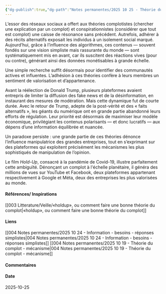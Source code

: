 ```yaml
---
{"dg-publish":true,"dg-path":"Notes permanentes/2025 10 25 - Théorie du complot - influence des réseaux sociaux.md","permalink":"/notes-permanentes/2025-10-25-theorie-du-complot-influence-des-reseaux-sociaux/","dgPassFrontmatter":true}
---
```


L’essor des réseaux sociaux a offert aux théories complotistes (chercher une explication par un complot) et conspirationnistes (considérer que tout est complot) une caisse de résonance sans précédent. Autrefois, adhérer à des récits alternatifs exposait les individus à un isolement social marqué. Aujourd’hui, grâce à l’influence des algorithmes, ces contenus — souvent fondés sur une vision simpliste mais rassurante du monde — sont systématiquement mis en avant, car ils suscitent des réactions vives (pour ou contre), générant ainsi des données monétisables à grande échelle.

Une simple recherche suffit désormais pour identifier des communautés actives et influentes. L’adhésion à ces théories confère à leurs membres un sentiment de valorisation et d’appartenance.

Avant la réélection de Donald Trump, plusieurs plateformes avaient entrepris de limiter la diffusion des fake news et de la désinformation, en instaurant des mesures de modération. Mais cette dynamique fut de courte durée. Avec le retour de Trump, adepte de la post-vérité et des « faits alternatifs », les géants du numérique ont en grande partie abandonné leurs efforts de régulation. Leur priorité est désormais de maximiser leur modèle économique, privilégiant les contenus polarisants — et donc lucratifs — aux dépens d’une information équilibrée et nuancée.

Un paradoxe persiste : une grande partie de ces théories dénonce l’influence manipulatrice des grandes entreprises, tout en s’exprimant sur des plateformes qui exploitent précisément les mécanismes les plus sophistiqués de manipulation de l’opinion.

Le film _Hold-Up_, consacré à la pandémie de Covid-19, illustre parfaitement cette ambiguïté. Dénonçant un complot à l'échelle planétaire, il généra des millions de vues sur YouTube et Facebook, deux plateformes appartenant respectivement à Google et Méta, deux des entreprises les plus valorisées au monde.

#### Références/ Inspirations
[[003 Litterature/Veille/«holdup», ou comment faire une bonne théorie du complot\|«holdup», ou comment faire une bonne théorie du complot]]

#### Liens
[[004 Notes permanentes/2025 10 24 - Information - besoins - réponses simplistes\|004 Notes permanentes/2025 10 24 - Information - besoins - réponses simplistes]]
[[004 Notes permanentes/2025 10 19 - Théorie du complot - mécanisme\|004 Notes permanentes/2025 10 19 - Théorie du complot - mécanisme]]

#### Commentaires



#### Date
2025-10-25
